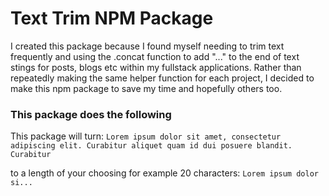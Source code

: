 # Text Trim NPM Package

I created this package because I found myself needing to trim text frequently and using the .concat function to add "..." to the end of text stings for posts, blogs etc within my fullstack applications.
Rather than repeatedly making the same helper function for each project, I decided to make this npm package to save my time and hopefully others too.

### This package does the following
This package will turn:
`Lorem ipsum dolor sit amet, consectetur adipiscing elit. Curabitur aliquet quam id dui posuere blandit. Curabitur`

to a length of your choosing for example 20 characters:
`Lorem ipsum dolor si...`  



